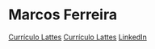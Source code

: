 # Marcos Ferreira

[Currículo Lattes](https://www.google.com/url?sa=i&url=https%3A%2F%2Fwww.ufpb.br%2Fppgs%2Fcontents%2Fimagens%2Flogo-lattes.png%2Fimage_view_fullscreen&psig=AOvVaw00__LRMDzQ_TkpgWz8Y9Zn&ust=1685123984819000&source=images&cd=vfe&ved=0CA4QjRxqFwoTCPDAjpeGkf8CFQAAAAAdAAAAABAE)
[Currículo Lattes](https://lattes.cnpq.br/8306745786032285)
[LinkedIn](https://www.linkedin.com/in/marcos-ferreira-7800981b0)
